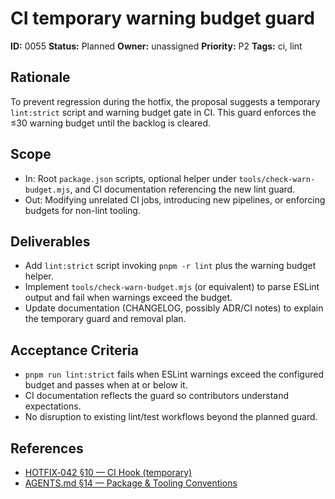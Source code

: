 # CI temporary warning budget guard

**ID:** 0055
**Status:** Planned
**Owner:** unassigned
**Priority:** P2
**Tags:** ci, lint

## Rationale
To prevent regression during the hotfix, the proposal suggests a temporary `lint:strict` script and warning budget gate in CI.
This guard enforces the ≤30 warning budget until the backlog is cleared.

## Scope
- In: Root `package.json` scripts, optional helper under `tools/check-warn-budget.mjs`, and CI documentation referencing the new lint guard.
- Out: Modifying unrelated CI jobs, introducing new pipelines, or enforcing budgets for non-lint tooling.

## Deliverables
- Add `lint:strict` script invoking `pnpm -r lint` plus the warning budget helper.
- Implement `tools/check-warn-budget.mjs` (or equivalent) to parse ESLint output and fail when warnings exceed the budget.
- Update documentation (CHANGELOG, possibly ADR/CI notes) to explain the temporary guard and removal plan.

## Acceptance Criteria
- `pnpm run lint:strict` fails when ESLint warnings exceed the configured budget and passes when at or below it.
- CI documentation reflects the guard so contributors understand expectations.
- No disruption to existing lint/test workflows beyond the planned guard.

## References
- [HOTFIX‑042 §10 — CI Hook (temporary)](../../../proposals/20251009-hotfix-batch-02.md#10-ci-hook-temporary)
- [AGENTS.md §14 — Package & Tooling Conventions](../../../../AGENTS.md#14-package--tooling-conventions)
